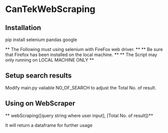 # CanTekWebScraping

## Installation

pip install selenium pandas google


** The Following must using selenium with FireFox web driver. **
** Be sure that Firefox has been installed on the local machine. **
** The Script may only running on LOCAL MACHINE ONLY **

## Setup search results

Modify main.py valiable NO_OF_SEARCH to adjust the Total No. of result.

## Using on WebScraper

** webScraping([query string where user input], [Total No. of result])**

It will return a dataframe for further usage

